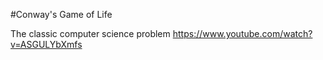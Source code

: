 #Conway's Game of Life

The classic computer science problem
https://www.youtube.com/watch?v=ASGULYbXmfs
